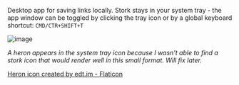 Desktop app for saving links locally.
Stork stays in your system tray - the app window can be toggled by clicking the tray icon or by a global keyboard shortcut: `CMD/CTR+SHIFT+T`

![image](https://user-images.githubusercontent.com/817457/206020921-40f77689-095b-437b-93ff-9d9a5f71d9eb.png)

_A heron appears in the system tray icon because I wasn't able to find a stork icon that would render well in this small format. Will fix later._

<a href="https://www.flaticon.com/free-icons/heron" title="heron icons">Heron icon created by edt.im - Flaticon</a>

